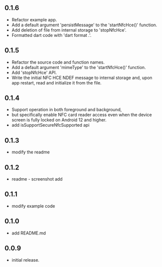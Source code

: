 ## 0.1.6

* Refactor example app.
* Add a default argument 'persistMessage' to the 'startNfcHce()' function.
* Add deletion of file from internal storage to 'stopNfcHce'.
* Formatted dart code with 'dart format .'.

## 0.1.5

* Refactor the source code and function names.
* Add a default argument 'mimeType' to the 'startNfcHce()' function.
* Add 'stopNfcHce' API.
* Write the initial NFC HCE NDEF message to internal storage and, upon app restart, read and initialize it from the file.

## 0.1.4

* Support operation in both foreground and background, 
* but specifically enable NFC card reader access even when the device screen is fully locked on Android 12 and higher.
* add isSupportSecureNfcSupported api

## 0.1.3

* modify the readme 

## 0.1.2

* readme - screenshot add

## 0.1.1

* modify example code 

## 0.1.0

* add README.md 

## 0.0.9

* initial release.
